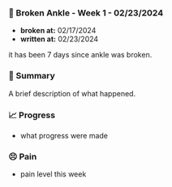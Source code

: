### 🩼 Broken Ankle - Week 1 - 02/23/2024

- **broken at:** 02/17/2024
- **written at:** 02/23/2024

it has been 7 days since ankle was broken.

### 📃 Summary

A brief description of what happened.

### 📈 Progress

- what progress were made

### 😣 Pain

- pain level this week
